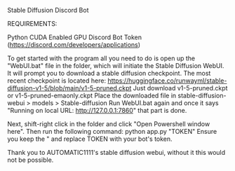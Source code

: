 Stable Diffusion Discord Bot

REQUIREMENTS:

Python
CUDA Enabled GPU
Discord Bot Token (https://discord.com/developers/applications)


To get started with the program all you need to do is open up the "WebUI.bat" file in the folder, which will initiate the Stable Diffusion WebUI. It will prompt you to download a stable diffusion checkpoint. The most recent checkpoint is located here:
https://huggingface.co/runwayml/stable-diffusion-v1-5/blob/main/v1-5-pruned.ckpt
Just download v1-5-pruned.ckpt or v1-5-pruned-emaonly.ckpt Place the downloaded file in stable-diffusion-webui > models > Stable-diffusion Run WebUI.bat again and once it says "Running on local URL: http://127.0.0.1:7860" that part is done.

Next, shift-right click in the folder and click "Open Powershell window here". Then run the following command: python app.py "TOKEN" Ensure you keep the " and replace TOKEN with your bot's token.


Thank you to AUTOMATIC1111's stable diffusion webui, without it this would not be possible.